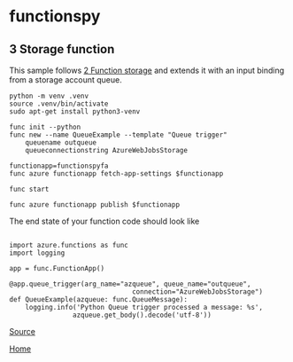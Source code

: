 # functionspy

## 3 Storage function
This sample follows [2 Function storage](../2functionstorage/) and extends it with an input binding from a storage account queue. 

```
python -m venv .venv
source .venv/bin/activate
sudo apt-get install python3-venv

func init --python
func new --name QueueExample --template "Queue trigger"
    queuename outqueue 
    queueconnectionstring AzureWebJobsStorage

functionapp=functionspyfa
func azure functionapp fetch-app-settings $functionapp

func start

func azure functionapp publish $functionapp

```

The end state of your function code should look like

```

import azure.functions as func
import logging

app = func.FunctionApp()

@app.queue_trigger(arg_name="azqueue", queue_name="outqueue",
                               connection="AzureWebJobsStorage") 
def QueueExample(azqueue: func.QueueMessage):
    logging.info('Python Queue trigger processed a message: %s',
                azqueue.get_body().decode('utf-8'))

```

[Source](https://learn.microsoft.com/azure/azure-functions/functions-create-storage-queue-triggered-function)

[Home](../README.md)